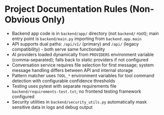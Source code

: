# Project Documentation Rules (Non-Obvious Only)

- Backend app code is in `backend/app/` directory (not `backend/` root); main entry point is `backend/main.py` importing from `backend.app.main`
- API supports dual paths: `/api/v1/` (primary) and `/api/` (legacy compatibility) - both serve same functionality
- AI providers loaded dynamically from `PROVIDERS` environment variable (comma-separated); falls back to static providers if not configured
- Conversation service requires file selection for first message; system message handling differs between API and internal storage
- Pattern matcher uses `TOOL_*` environment variables for tool command detection with configurable confidence thresholds
- Testing uses pytest with separate requirements file `backend/requirements-test.txt`; no frontend testing framework configured
- Security utilities in `backend/security_utils.py` automatically mask sensitive data in logs and debug output